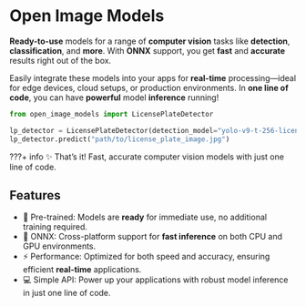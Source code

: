 # Open Image Models

**Ready-to-use** models for a range of **computer vision** tasks like **detection**, **classification**, and
**more**. With **ONNX** support, you get **fast** and **accurate** results right out of the box.

Easily integrate these models into your apps for **real-time** processing—ideal for edge devices, cloud setups, or
production environments. In **one line of code**, you can have **powerful** model **inference** running!

```python
from open_image_models import LicensePlateDetector

lp_detector = LicensePlateDetector(detection_model="yolo-v9-t-256-license-plate-end2end")
lp_detector.predict("path/to/license_plate_image.jpg")
```

???+ info
    ✨ That’s it! Fast, accurate computer vision models with just one line of code.

## Features

- 🚀 Pre-trained: Models are **ready** for immediate use, no additional training required.
- 🌟 ONNX: Cross-platform support for **fast inference** on both CPU and GPU environments.
- ⚡ Performance: Optimized for both speed and accuracy, ensuring efficient **real-time** applications.
- 💻 Simple API: Power up your applications with robust model inference in just one line of code.
